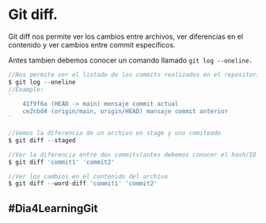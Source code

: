 # Git diff.
Git diff nos permite ver los cambios entre archivos, ver diferencias en el contenido y ver cambios entre commit especificos.

Antes tambien debemos conocer un comando llamado  `git log --oneline.`

```js
//Nos permite ver el listado de los commits realizados en el repositorio.
$ git log --oneline
//Example:
`
	41f9f6a (HEAD -> main) mensaje commit actual
	ce2cbd4 (origin/main, origin/HEAD) mansaje commit anterior
`

//Vemos la diferencia de un archivo en stage y uno comiteado
$ git diff --staged

//Ver la diferencia entre dos commits(antes debemos conocer el hash/ID del commit)
$ git diff 'commit1' 'commit2'

//Ver los cambios en el contenido del archivo
$ git diff --word-diff 'commit1' 'commit2'
```

## #Dia4LearningGit